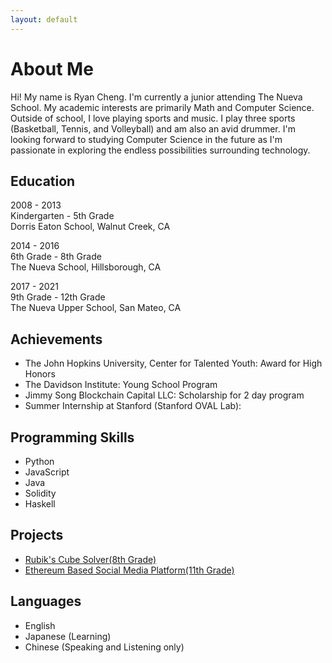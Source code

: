```yaml
---
layout: default
---
```


# About Me

Hi! My name is Ryan Cheng. I'm currently a junior attending The Nueva School. My academic interests are primarily Math and Computer Science. Outside of school, I love playing sports and music. I play three sports (Basketball, Tennis, and Volleyball) and am also an avid drummer. I'm looking forward to studying Computer Science in the future as I'm passionate in exploring the endless possibilities surrounding technology.

## Education

2008 - 2013
<br>
Kindergarten - 5th Grade
<br>
Dorris Eaton School, Walnut Creek, CA

2014 - 2016
<br>
6th Grade - 8th Grade
<br>
The Nueva School, Hillsborough, CA

2017 - 2021
<br>
9th Grade - 12th Grade
<br>
The Nueva Upper School, San Mateo, CA

## Achievements

- The John Hopkins University, Center for Talented Youth: Award for High Honors
- The Davidson Institute: Young School Program
- Jimmy Song Blockchain Capital LLC: Scholarship for 2 day program
- Summer Internship at Stanford (Stanford OVAL Lab):


## Programming Skills

- Python
- JavaScript
- Java
- Solidity
- Haskell

## Projects

- <a href="https://github.com/ryachen01/Rubiks-Cube-Solver"> Rubik's Cube Solver(8th Grade) </a>
- <a href="https://github.com/ryachen01/EtherGram"> Ethereum Based Social Media Platform(11th Grade) </a>



## Languages

- English
- Japanese (Learning)
- Chinese (Speaking and Listening only)
